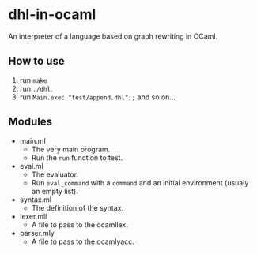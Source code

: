 # dhl-in-ocaml

An interpreter of a language based on graph rewriting in OCaml.

## How to use

1. run `make`
2. run `./dhl`.
3. run `Main.exec "test/append.dhl";;`
   and so on...

## Modules

- main.ml
  - The very main program.
  - Run the `run` function to test.
- eval.ml
  - The evaluator.
  - Run `eval_command` with a `command` and an initial environment (usualy an empty list).
- syntax.ml
  - The definition of the syntax.
- lexer.mll
  - A file to pass to the ocamllex.
- parser.mly
  - A file to pass to the ocamlyacc.
